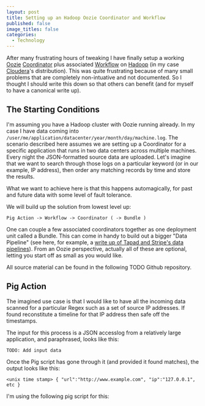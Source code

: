 ```yaml
---
layout: post
title: Setting up an Hadoop Oozie Coordinator and Workflow
published: false
image_titles: false
categories: 
  - Technology
---
```


After many frustrating hours of tweaking I have finally setup a working
[Oozie](https://oozie.apache.org/)
[Coordinator](https://oozie.apache.org/docs/3.1.3-incubating/CoordinatorFunctionalSpec.html)
plus associated
[Workflow](https://oozie.apache.org/docs/3.1.3-incubating/WorkflowFunctionalSpec.html)
on [Hadoop](http://hadoop.apache.org) (in my case [Cloudera](http://www.cloudera.com/content/cloudera/en/about/hadoop-and-big-data.html)'s distribution). This was quite frustrating
because of many small problems that are completely non-intuative and not
documented. So I thought I should write this down so that others can benefit
(and for myself to have a canonical write up).

## The Starting Conditions
I'm assuming you have a Hadoop cluster with Oozie running already. In my case I have data coming into `/user/me/application/datacenter/year/month/day/machine.log`. The scenario described here assumes we are setting up a Coordinator for a specific application that runs in two data centers across multiple machines. Every night the JSON-formatted source data are uploaded. Let's imagine that we want to search through those logs on a particular keyword (or in our example, IP address), then order any matching records by time and store the results.

What we want to achieve here is that this happens automagically, for past and future data with some level of fault tolerance.

We will build up the solution from lowest level up:

`Pig Action -> Workflow -> Coordinator ( -> Bundle )`

One can couple a few associated coordinators together as one deployment unit called a Bundle. This can come in handy to build out a bigger "Data Pipeline" (see here, for example, a [write up of Tapad and Stripe's data pipelines](http://www.hakkalabs.co/articles/big-small-hot-or-cold-your-data-needs-a-robust-pipeline-examples-from-stripe-tapad-etsy-square)). From an Oozie perspective, actually all of these are optional, letting you start off as small as you would like.

All source material can be found in the following TODO Github repository.

## Pig Action
The imagined use case is that I would like to have all the incoming data scanned for a particular Regex such as a set of source IP addresses. If found reconstitute a timeline for that IP address then safe off the timestamps.

The input for this process is a JSON accesslog from a relatively large application, and paraphrased, looks like this:

    TODO: Add input data

Once the Pig script has gone through it (and provided it found matches), the output looks like this:

    <unix time stamp> { "url":"http://www.example.com", "ip":"127.0.0.1", etc }

I'm using the following pig script for this:
